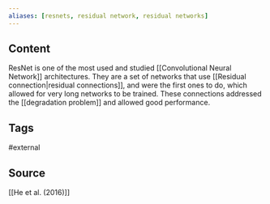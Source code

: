 ```yaml
---
aliases: [resnets, residual network, residual networks]
---
```

## Content
ResNet is one of the most used and studied [[Convolutional Neural Network]] architectures. They are a set of networks that use [[Residual connection|residual connections]], and were the first ones to do, which allowed for very long networks to be trained. These connections addressed the [[degradation problem]] and allowed good performance. 

## Tags
#external 

## Source
[[He et al. (2016)]]

